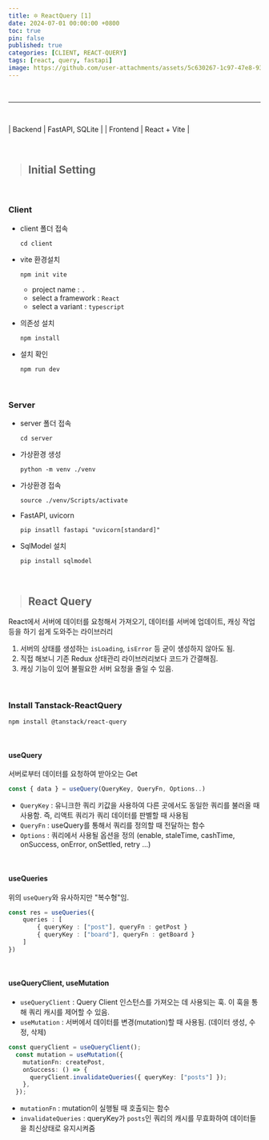 ```yaml
---
title: 🔯 ReactQuery [1]
date: 2024-07-01 00:00:00 +0800
toc: true
pin: false
published: true
categories: [CLIENT, REACT-QUERY]
tags: [react, query, fastapi]
image: https://github.com/user-attachments/assets/5c630267-1c97-47e8-93c7-03b0234c3b6e
---
```


<br>

---

<br>

| Backend | FastAPI, SQLite |
| Frontend | React + Vite    |

<br>

> ## Initial Setting

<br>

### Client

- client 폴더 접속

    ```shell
    cd client
    ```

- vite 환경설치

    ```shell
    npm init vite
    ```

    - project name : `.`
    - select a framework : `React`
    - select a variant : `typescript`


- 의존성 설치

    ```shell
    npm install
    ```


- 설치 확인

    ```shell
    npm run dev
    ```

<br>

### Server


- server 폴더 접속

    ```shell
    cd server
    ```

- 가상환경 생성

    ```shell
    python -m venv ./venv
    ```


- 가상환경 접속

    ```shell
    source ./venv/Scripts/activate
    ```


- FastAPI, uvicorn

    ```shell
    pip insatll fastapi "uvicorn[standard]"
    ```


- SqlModel 설치

    ```shell
    pip install sqlmodel
    ```


<br>

> ## React Query


React에서 서버에 데이터를 요청해서 가져오기, 데이터를 서버에 업데이트, 캐싱 작업 등을 하기 쉽게 도와주는 라이브러리

1. 서버의 상태를 생성하는 `isLoading`, `isError` 등 굳이 생성하지 않아도 됨.
2. 직접 해보니 기존 Redux 상태관리 라이브러리보다 코드가 간결해짐.
3. 캐싱 기능이 있어 불필요한 서버 요청을 줄일 수 있음.

<br>

### Install Tanstack-ReactQuery

```shell
npm install @tanstack/react-query
```

<br>

#### useQuery

서버로부터 데이터를 요청하여 받아오는 Get

```typescript
const { data } = useQuery(QueryKey, QueryFn, Options..)
```

  - `QueryKey` : 유니크한 쿼리 키값을 사용하여 다른 곳에서도 동일한 쿼리를 불러올 때 사용함. 즉, 리액트 쿼리가 쿼리 데이터를 판별할 때 사용됨
  - `QueryFn` : useQuery를 통해서 쿼리를 정의할 때 전달하는 함수
  - `Options` : 쿼리에서 사용될 옵션을 정의 (enable, staleTime, cashTime, onSuccess, onError, onSettled, retry ...)

<br>

#### useQueries

위의 `useQuery`와 유사하지만 "복수형"임.

```typescript
const res = useQueries({
    queries : [
        { queryKey : ["post"], queryFn : getPost }
        { queryKey : ["board"], queryFn : getBoard }
    ]
})
```

<br>

#### useQueryClient, useMutation

  - `useQueryClient` : Query Client 인스턴스를 가져오는 데 사용되는 훅. 이 훅을 통해 쿼리 캐시를 제어할 수 있음.
  - `useMutation` : 서버에서 데이터를 변경(mutation)할 때 사용됨. (데이터 생성, 수정, 삭제)

```typescript
const queryClient = useQueryClient();
  const mutation = useMutation({
    mutationFn: createPost,
    onSuccess: () => {
      queryClient.invalidateQueries({ queryKey: ["posts"] });
    },
  });
```

  - `mutationFn` : mutation이 실행될 때 호출되는 함수
  - `invalidateQueries` : queryKey가 `posts`인 쿼리의 캐시를 무효화하여 데이터들을 최신상태로 유지시켜줌

